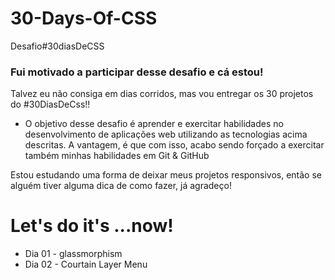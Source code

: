 # 30-Days-Of-CSS
Desafio#30diasDeCSS

### Fui motivado a participar desse desafio e cá estou!
Talvez eu não consiga em dias corridos, mas vou entregar os 30 projetos do #30DiasDeCss!!

- O objetivo desse desafio é aprender e exercitar habilidades no desenvolvimento de aplicações web utilizando as tecnologias acima descritas.
 A vantagem, é que com isso, acabo sendo forçado a exercitar também minhas habilidades em Git & GitHub

Estou estudando uma forma de deixar meus projetos responsivos, então se alguém tiver alguma dica de como fazer, já agradeço!

 # Let's do it's ...now!

- Dia 01 - glassmorphism
- Dia 02 - Courtain Layer Menu

